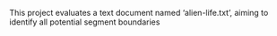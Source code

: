 This project evaluates a text document named ‘alien-life.txt’, aiming to identify all potential segment boundaries 